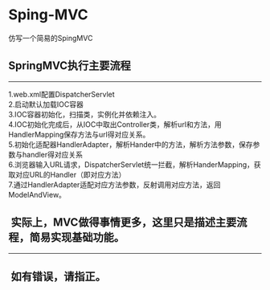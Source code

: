 # Sping-MVC<br>
仿写一个简易的SpingMVC
<br>
##  SpringMVC执行主要流程
------------------
1.web.xml配置DispatcherServlet<br>
2.启动默认加载IOC容器<br>
3.IOC容器初始化，扫描类，实例化并依赖注入。<br>
4.IOC初始化完成后，从IOC中取出Controller类，解析url和方法，用HandlerMapping保存方法与url得对应关系。<br>
5.初始化适配器HandlerAdapter，解析Hander中的方法，解析方法参数，保存参数与handler得对应关系<br>
6.浏览器输入URL请求，DispatcherServlet统一拦截，解析HanderMapping，获取对应URL的Handler（即对应方法）<br>
7.通过HandlerAdapter适配对应方法参数，反射调用对应方法，返回ModelAndView。<br>

##  实际上，MVC做得事情更多，这里只是描述主要流程，简易实现基础功能。
--------------
##  如有错误，请指正。

